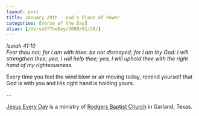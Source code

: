 ```yaml
---
layout: post
title: January 29th - God's Place of Power
categories: [Verse of the Day]
alias: [/VerseOfTheDay/2008/01/29/]
---
```


_Isaiah 41:10  
Fear thou not; for I am with thee: be not dismayed; for I am thy
God: I will strengthen thee; yea, I will help thee; yea, I will
uphold thee with the right hand of my righteousness._

Every time you feel the wind blow or air moving today, remind
yourself that God is with you and His right hand is holding yours.

 --

<a href=http://jesuseveryday.net>Jesus Every Day</a> is a ministry of <a href=http://rodgersbaptist.net>Rodgers Baptist Church</a> in Garland, Texas.
